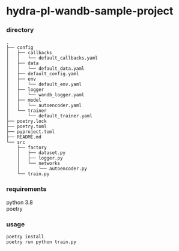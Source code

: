 # hydra-pl-wandb-sample-project

### directory
```
.
├── config
│   ├── callbacks
│   │   └── default_callbacks.yaml
│   ├── data
│   │   └── default_data.yaml
│   ├── default_config.yaml
│   ├── env
│   │   └── default_env.yaml
│   ├── logger
│   │   └── wandb_logger.yaml
│   ├── model
│   │   └── autoencoder.yaml
│   └── trainer
│       └── default_trainer.yaml
├── poetry.lock
├── poetry.toml
├── pyproject.toml
├── README.md
└── src
    ├── factory
    │   ├── dataset.py
    │   ├── logger.py
    │   └── networks
    │       └── autoencoder.py
    └── train.py
```

### requirements
python 3.8  
poetry

### usage

```
poetry install
poetry run python train.py
```
